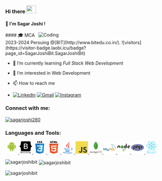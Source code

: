### Hi there <img src="https://user-images.githubusercontent.com/69508845/148013043-e04eb0ce-8326-436e-b22c-db521fda4803.gif" width="30px" height="25px">
#### 🧑‍ I'm Sagar Joshi ! 
<img align="right" alt="Coding" width="400" src="https://repository-images.githubusercontent.com/462900780/0a10af70-6cbf-46df-9071-0ff586a3b1d6">
#### 🎓 MCA 2023-2024 Persuing @[BIT](http://www.bitedu.co.in/).
<!-- ![Visitor Count](https://profile-counter.glitch.me/{SagarJoshiBit}/count.svg) -->
![visitors](https://visitor-badge.laobi.icu/badge?page_id=SagarJoshiBit.SagarJoshiBit)

- 🌱 I’m currently learning *Full Stack Web Development*
- 👀 I’m interested in Web Development

- 📫 How to reach me 
- [![Linkedin](https://img.shields.io/badge/-LinkedIn-blue?style=flat&logo=Linkedin&logoColor=white)](https://www.linkedin.com/in/sagar-joshi-1b72b6245/)
[![Gmail](https://img.shields.io/badge/-Gmail-c14438?style=flat&logo=Gmail&logoColor=white)](mailto:joshisag2002@gmail.com)
[![Instagram](https://img.shields.io/badge/-Instagram-purple?style=flat&logo=Instagram&logoColor=white)](https://www.instagram.com/sagarjoshi280/)


<h3 align="left">Connect with me:</h3>
<p align="left">
<a href="https://instagram.com/sagarjoshi280" target="blank"><img align="center" src="https://raw.githubusercontent.com/rahuldkjain/github-profile-readme-generator/master/src/images/icons/Social/instagram.svg" alt="sagarjoshi280" height="30" width="40" /></a>
</p>

<h3 align="left">Languages and Tools:</h3>
<p align="left"> <a href="https://developer.android.com" target="_blank" rel="noreferrer"> <img src="https://raw.githubusercontent.com/devicons/devicon/master/icons/android/android-original-wordmark.svg" alt="android" width="40" height="40"/> </a> <a href="https://getbootstrap.com" target="_blank" rel="noreferrer"> <img src="https://raw.githubusercontent.com/devicons/devicon/master/icons/bootstrap/bootstrap-plain-wordmark.svg" alt="bootstrap" width="40" height="40"/> </a> <a href="https://www.w3schools.com/css/" target="_blank" rel="noreferrer"> <img src="https://raw.githubusercontent.com/devicons/devicon/master/icons/css3/css3-original-wordmark.svg" alt="css3" width="40" height="40"/> </a> <a href="https://www.w3.org/html/" target="_blank" rel="noreferrer"> <img src="https://raw.githubusercontent.com/devicons/devicon/master/icons/html5/html5-original-wordmark.svg" alt="html5" width="40" height="40"/> </a> <a href="https://www.java.com" target="_blank" rel="noreferrer"> <img src="https://raw.githubusercontent.com/devicons/devicon/master/icons/java/java-original.svg" alt="java" width="40" height="40"/> </a> <a href="https://developer.mozilla.org/en-US/docs/Web/JavaScript" target="_blank" rel="noreferrer"> <img src="https://raw.githubusercontent.com/devicons/devicon/master/icons/javascript/javascript-original.svg" alt="javascript" width="40" height="40"/> </a> <a href="https://www.mongodb.com/" target="_blank" rel="noreferrer"> <img src="https://raw.githubusercontent.com/devicons/devicon/master/icons/mongodb/mongodb-original-wordmark.svg" alt="mongodb" width="40" height="40"/> </a> <a href="https://www.mysql.com/" target="_blank" rel="noreferrer"> <img src="https://raw.githubusercontent.com/devicons/devicon/master/icons/mysql/mysql-original-wordmark.svg" alt="mysql" width="40" height="40"/> </a> <a href="https://nodejs.org" target="_blank" rel="noreferrer"> <img src="https://raw.githubusercontent.com/devicons/devicon/master/icons/nodejs/nodejs-original-wordmark.svg" alt="nodejs" width="40" height="40"/> </a> <a href="https://www.php.net" target="_blank" rel="noreferrer"> <img src="https://raw.githubusercontent.com/devicons/devicon/master/icons/php/php-original.svg" alt="php" width="40" height="40"/> </a> <a href="https://reactjs.org/" target="_blank" rel="noreferrer"> <img src="https://raw.githubusercontent.com/devicons/devicon/master/icons/react/react-original-wordmark.svg" alt="react" width="40" height="40"/> </a> </p>

<p><img align="left" src="https://github-readme-stats.vercel.app/api/top-langs?username=sagarjoshibit&show_icons=true&locale=en&layout=compact" alt="sagarjoshibit" /></p>

<p>&nbsp;<img align="center" src="https://github-readme-stats.vercel.app/api?username=sagarjoshibit&show_icons=true&locale=en" alt="sagarjoshibit" /></p>

<p><img align="center" src="https://github-readme-streak-stats.herokuapp.com/?user=sagarjoshibit&" alt="sagarjoshibit" /></p>		
<!---
SagarJoshiBit/SagarJoshiBit is a ✨ special ✨ repository because its `README.md` (this file) appears on your GitHub profile.
You can click the Preview link to take a look at your changes.
--->
